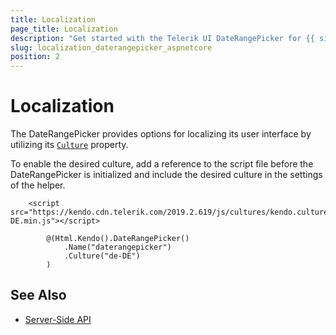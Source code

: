 ```yaml
---
title: Localization
page_title: Localization
description: "Get started with the Telerik UI DateRangePicker for {{ site.framework }} and translate its messages for different culture locales."
slug: localization_daterangepicker_aspnetcore
position: 2
---
```


# Localization

The DateRangePicker provides options for localizing its user interface by utilizing its [`Culture`](/api/Kendo.Mvc.UI.Fluent/DateRangePickerBuilder#culturesystemstring) property.

To enable the desired culture, add a reference to the script file before the DateRangePicker is initialized and include the desired culture in the settings of the helper.

```HtmlHelper
    <script src="https://kendo.cdn.telerik.com/2019.2.619/js/cultures/kendo.culture.de-DE.min.js"></script>

        @(Html.Kendo().DateRangePicker()
            .Name("daterangepicker")
            .Culture("de-DE")
        )
```

## See Also

* [Server-Side API](/api/daterangepicker)
